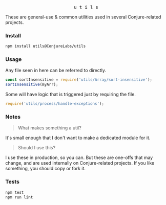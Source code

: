 <p align="center">
  <kbd>u t i l s</kbd>
</p>

These are general-use & common utilities used in several Conjure-related projects.

### Install

```sh
npm install utils@ConjureLabs/utils
```

### Usage

Any file seen in here can be referred to directly.

```js
const sortInsensitive = require('utils/Array/sort-insensitive');
sortInsensitive(myArr);
```

Some will have logic that is triggered just by requiring the file.

```js
require('utils/process/handle-exceptions');
```

### Notes

> What makes something a util?

It's small enough that I don't want to make a dedicated module for it.

> Should I use this?

I use these in production, so you can. But these are one-offs that may change, and are used internally on Conjure-related projects. If you like something, you should copy or fork it.

### Tests

```sh
npm test
npm run lint
```
